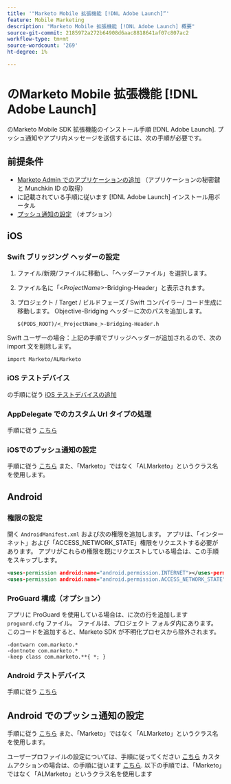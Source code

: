 ```yaml
---
title: '"Marketo Mobile 拡張機能 [!DNL Adobe Launch]“'
feature: Mobile Marketing
description: "Marketo Mobile 拡張機能 [!DNL Adobe Launch] 概要"
source-git-commit: 2185972a272b64908d6aac8818641af07c807ac2
workflow-type: tm+mt
source-wordcount: '269'
ht-degree: 1%

---
```



# のMarketo Mobile 拡張機能 [!DNL Adobe Launch]

のMarketo Mobile SDK 拡張機能のインストール手順 [!DNL Adobe Launch]. プッシュ通知やアプリ内メッセージを送信するには、次の手順が必要です。

## 前提条件

- [Marketo Admin でのアプリケーションの追加](https://experienceleague.adobe.com/en/docs/marketo/using/product-docs/mobile-marketing/admin/add-a-mobile-app) （アプリケーションの秘密鍵と Munchkin ID の取得）
- に記載されている手順に従います [!DNL Adobe Launch] インストール用ポータル
- [プッシュ通知の設定](push-notifications.md) （オプション）

## iOS

### Swift ブリッジング ヘッダーの設定

1. ファイル/新規/ファイルに移動し、「ヘッダーファイル」を選択します。
1. ファイル名に「&lt;_ProjectName_>-Bridging-Header」と表示されます。
1. プロジェクト / Target / ビルドフェーズ / Swift コンパイラー/ コード生成に移動します。 Objective-Bridging ヘッダーに次のパスを追加します。

   `$(PODS_ROOT)/<_ProjectName_>-Bridging-Header.h`

Swift ユーザーの場合：上記の手順でブリッジヘッダーが追加されるので、次の import 文を削除します。

`import Marketo/ALMarketo`

### iOS テストデバイス

の手順に従う [iOS テストデバイスの追加](installation.md#ios_test_devices)

### AppDelegate でのカスタム Url タイプの処理

手順に従う [こちら](installation.md#ios_test_devices)

### iOSでのプッシュ通知の設定

手順に従う [こちら](push-notifications.md) また、「Marketo」ではなく「ALMarketo」というクラス名を使用します。

## Android

### 権限の設定

開く `AndroidManifest.xml` および次の権限を追加します。 アプリは、「インターネット」および「ACCESS_NETWORK_STATE」権限をリクエストする必要があります。 アプリがこれらの権限を既にリクエストしている場合は、この手順をスキップします。

```xml
<uses‐permission android:name="android.permission.INTERNET"></uses‐permission>
<uses‐permission android:name="android.permission.ACCESS_NETWORK_STATE"></uses‐permission>
```

### ProGuard 構成（オプション）

アプリに ProGuard を使用している場合は、に次の行を追加します `proguard.cfg` ファイル。 ファイルは、プロジェクト フォルダ内にあります。 このコードを追加すると、Marketo SDK が不明化プロセスから除外されます。

```
-dontwarn com.marketo.*
-dontnote com.marketo.*
-keep class com.marketo.**{ *; }
```

### Android テストデバイス

手順に従う [こちら](installation.md#android_test_devices)

## Android でのプッシュ通知の設定

手順に従う [こちら](installation.md#android_firebase_cloud_messaging_support) また、「Marketo」ではなく「ALMarketo」というクラス名を使用します。

ユーザープロファイルの設定については、手順に従ってください [こちら](user-profiles.md) カスタムアクションの場合は、の手順に従います [こちら](custom-actions.md#android_custom_action). 以下の手順では、「Marketo」ではなく「ALMarketo」というクラス名を使用します
